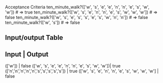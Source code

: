 Acceptance Criteria
ten_minute_walk?(['w', 's', 'e', 'e', 'n', 'n', 'e', 's', 'w', 'w']) # => true
ten_minute_walk?(['w', 's', 'e', 'n', 'n', 'e', 's', 'w', 'w', 'w']) # => false
ten_minute_walk?(['w', 's', 'e', 's', 's', 'e', 's', 'w', 'n', 'n']) # => false
ten_minute_walk?(['w', 's']) # => false

Input/output Table
-----------------------

Input                                    |       Output
-------------------------------------------------------------------------
(['w'])                                  |            false
(['w', 's', 'e', 'e', 'n', 'n', 'e', 's', 'w', 'w'])| true
(['n','n','n','n','n','s','s','s','s','s']) |           true
(['w', 's', 'e', 'n', 'n', 'e', 's', 'w', 'w', 'w'] | false
